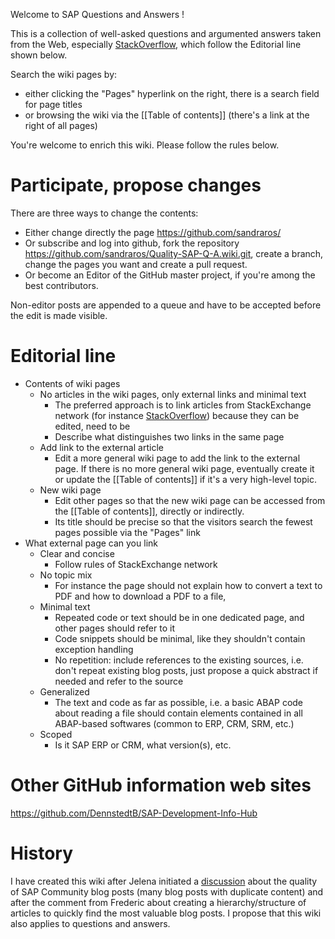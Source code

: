 Welcome to SAP Questions and Answers !

This is a collection of well-asked questions and argumented answers taken from the Web, especially [StackOverflow](https://stackoverflow.com/), which follow the Editorial line shown below. 

Search the wiki pages by:
* either clicking the "Pages" hyperlink on the right, there is a search field for page titles
* or browsing the wiki via the [[Table of contents]] (there's a link at the right of all pages)

You're welcome to enrich this wiki. Please follow the rules below.

# Participate, propose changes

There are three ways to change the contents:
* Either change directly the page https://github.com/sandraros/
* Or subscribe and log into github, fork the repository https://github.com/sandraros/Quality-SAP-Q-A.wiki.git, create a branch, change the pages you want and create a pull request.
* Or become an Editor of the GitHub master project, if you're among the best contributors.

Non-editor posts are appended to a queue and have to be accepted before the edit is made visible.

# Editorial line

* Contents of wiki pages
  * No articles in the wiki pages, only external links and minimal text
    * The preferred approach is to link articles from StackExchange network (for instance [StackOverflow](https://stackoverflow.com/tour)) because they can be edited, need to be 
    * Describe what distinguishes two links in the same page
  * Add link to the external article
    * Edit a more general wiki page to add the link to the external page. If there is no more general wiki page, eventually create it or update the [[Table of contents]] if it's a very high-level topic.
  * New wiki page
    * Edit other pages so that the new wiki page can be accessed from the [[Table of contents]], directly or indirectly.
    * Its title should be precise so that the visitors search the fewest pages possible via the "Pages" link
* What external page can you link
  * Clear and concise
    * Follow rules of StackExchange network
  * No topic mix
    * For instance the page should not explain how to convert a text to PDF and how to download a PDF to a file, 
  * Minimal text
    * Repeated code or text should be in one dedicated page, and other pages should refer to it
    * Code snippets should be minimal, like they shouldn't contain exception handling
    * No repetition: include references to the existing sources, i.e. don't repeat existing blog posts, just propose a quick abstract if needed and refer to the source
  * Generalized
    * The text and code as far as possible, i.e. a basic ABAP code about reading a file should contain elements contained in all ABAP-based softwares (common to ERP, CRM, SRM, etc.)
  * Scoped
    * Is it SAP ERP or CRM, what version(s), etc.

# Other GitHub information web sites
https://github.com/DennstedtB/SAP-Development-Info-Hub

# History
I have created this wiki after Jelena initiated a [discussion](https://answers.sap.com/articles/12935170/repetitive-blog-posts.html) about the quality of SAP Community blog posts (many blog posts with duplicate content) and after the comment from Frederic about creating a hierarchy/structure of articles to quickly find the most valuable blog posts. I propose that this wiki also applies to questions and answers.
